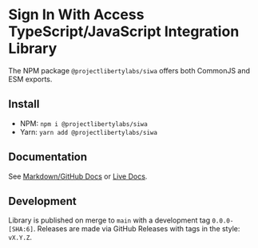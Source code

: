 # Sign In With Access TypeScript/JavaScript Integration Library

The NPM package `@projectlibertylabs/siwa` offers both CommonJS and ESM exports.

## Install

- NPM: `npm i @projectlibertylabs/siwa`
- Yarn: `yarn add @projectlibertylabs/siwa`

## Documentation

See [Markdown/GitHub Docs](../../docs/src/QuickStart.md) or [Live Docs](https://projectlibertylabs.github.io/siwa/QuickStart.html).

## Development

Library is published on merge to `main` with a development tag `0.0.0-[SHA:6]`.
Releases are made via GitHub Releases with tags in the style: `vX.Y.Z`.
